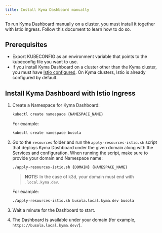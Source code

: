 ```yaml
---
title: Install Kyma Dashboard manually
---
```


To run Kyma Dashboard manually on a cluster, you must install it together with Istio Ingress. Follow this document to learn how to do so.

## Prerequisites

- Export KUBECONFIG as an environment variable that points to the kubeconfig file you want to use.
- If you install Kyma Dashboard on a cluster other than the Kyma cluster, you must have [Istio configured](https://istio.io/latest/docs/setup/getting-started/). On Kyma clusters, Istio is already configured by default.

## Install Kyma Dashboard with Istio Ingress

1. Create a Namespace for Kyma Dashboard:
   ```bash
   kubectl create namespace {NAMESPACE_NAME}
   ```
   For example:
   ```bash
   kubectl create namespace busola
   ```
2. Go to the `resources` folder and run the `apply-resources-istio.sh` script that deploys Kyma Dashboard under the given domain along with the Services and configuration. When running the script, make sure to provide your domain and Namespace name:

   ```bash
   ./apply-resources-istio.sh {DOMAIN} {NAMESPACE_NAME}
   ```

   > **NOTE:** In the case of k3d, your domain must end with `.local.kyma.dev`.

   For example:

   ```bash
   ./apply-resources-istio.sh busola.local.kyma.dev busola
   ```

3. Wait a minute for the Dashboard to start.
4. The Dashboard is available under your domain (for example, `https://busola.local.kyma.dev/`).
